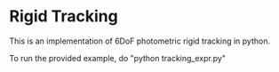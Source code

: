 # Rigid Tracking

This is an implementation of 6DoF photometric rigid tracking in python.

To run the provided example, do "python tracking_expr.py"
